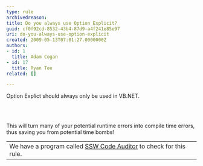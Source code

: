 ```yaml
---
type: rule
archivedreason: 
title: Do you always use Option Explicit?
guid: cf0f92cd-8532-43b4-87d9-a4f241e85e97
uri: do-you-always-use-option-explicit
created: 2009-05-13T07:01:27.0000000Z
authors:
- id: 1
  title: Adam Cogan
- id: 17
  title: Ryan Tee
related: []

---
```




  <div class="greyBox">​Option Explict should always only be used in VB.NET. </div>

<br><excerpt class='endintro'></excerpt><br>

  <p>This will turn many of your potential runtime errors into compile time errors, thus saving you from potential time bombs!</p>
<table cellspacing="2" cellpadding="2" summary="Code Auditor" class="clsSSWProductTable" id="table7">
    <tbody>
        <tr>
            <td>We have a program called <a href="http&#58;//www.ssw.com.au/ssw/CodeAuditor/Default.aspx">SSW Code Auditor</a> to check for this rule.</td>
        </tr>
    </tbody>
</table>




